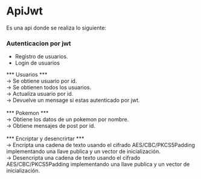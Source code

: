 # ApiJwt
Es una api donde se realiza lo siguiente:
<br>
<h3>Autenticacion por jwt</h3> 
<ul>
<li>Registro de usuarios.</li>
<li>Login de usuarios</li>
</ul>

*** Usuarios ***<br>
-> Se obtiene usuario por id.<br>
-> Se obtienen todos los usuarios.<br>
-> Actualiza usuario por id.<br>
-> Devuelve un mensage si estas autenticado por jwt.<br>
<br>
*** Pokemon ***<br>
-> Obtiene los datos de un pokemon por nombre.<br>
-> Obtiene mensajes de post por id.<br>
<br>
*** Encriptar y desencrirtar ***<br>
-> Encripta una cadena de texto usando el cifrado AES/CBC/PKCS5Padding implementando una llave publica y un vector de inicialización.<br>
-> Desencripta una cadena de texto usando el cifrado AES/CBC/PKCS5Padding implementando una llave publica y un vector de inicialización.<br>
